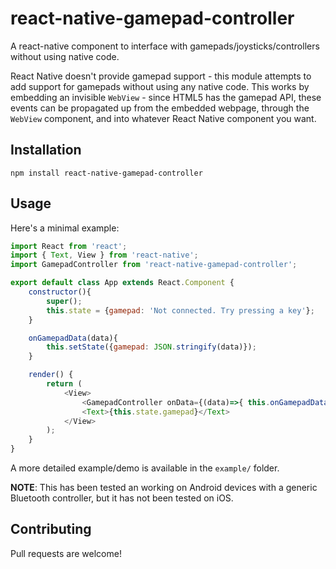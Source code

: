 # react-native-gamepad-controller
A react-native component to interface with gamepads/joysticks/controllers without using native code.

React Native doesn't provide gamepad support - this module attempts to add support for gamepads without using any native code. This works by embedding an invisible `WebView` - since HTML5 has the gamepad API, these events can be propagated up from the embedded webpage, through the `WebView` component, and into whatever React Native component you want.

## Installation
`npm install react-native-gamepad-controller`

## Usage

Here's a minimal example:
```javascript
import React from 'react';
import { Text, View } from 'react-native';
import GamepadController from 'react-native-gamepad-controller';

export default class App extends React.Component {
	constructor(){
		super();
		this.state = {gamepad: 'Not connected. Try pressing a key'};
	}

	onGamepadData(data){
		this.setState({gamepad: JSON.stringify(data)});
	}

	render() {
		return (
			<View>
				<GamepadController onData={(data)=>{ this.onGamepadData(data) }} />
				<Text>{this.state.gamepad}</Text>
			</View>
		);
	}
}
```
A more detailed example/demo is available in the `example/` folder.

**NOTE**: This has been tested an working on Android devices with a generic Bluetooth controller, but it has not been tested on iOS.

## Contributing
Pull requests are welcome!